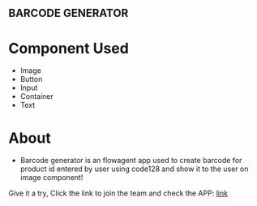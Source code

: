 ## BARCODE GENERATOR 
# Component Used
- Image
- Button
- Input
- Container
- Text

# About
- Barcode generator is an flowagent app used to create barcode for product id entered by user using code128 and show it to the user on image component!

Give it a try, Click the link to join the team and check the APP: [link](https://flowagent.ai/app/ILAfx4p1C7ZD/detail)
